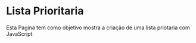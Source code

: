 # Lista Prioritaria 
Esta Pagina tem como objetivo mostra a criação de uma lista priotaria com JavaScript

